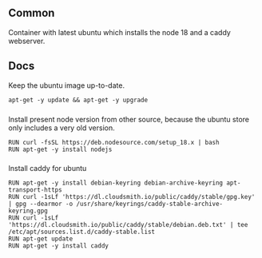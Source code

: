 ## Common
Container with latest ubuntu which installs the node 18 and a caddy webserver.

## Docs
Keep the ubuntu image up-to-date.
```
apt-get -y update && apt-get -y upgrade
```
###
Install present node version from other source, because the ubuntu store only includes a very old version.
```
RUN curl -fsSL https://deb.nodesource.com/setup_18.x | bash
RUN apt-get -y install nodejs
```
###
Install caddy for ubuntu
```
RUN apt-get -y install debian-keyring debian-archive-keyring apt-transport-https
RUN curl -1sLf 'https://dl.cloudsmith.io/public/caddy/stable/gpg.key' | gpg --dearmor -o /usr/share/keyrings/caddy-stable-archive-keyring.gpg
RUN curl -1sLf 'https://dl.cloudsmith.io/public/caddy/stable/debian.deb.txt' | tee /etc/apt/sources.list.d/caddy-stable.list
RUN apt-get update
RUN apt-get -y install caddy
```